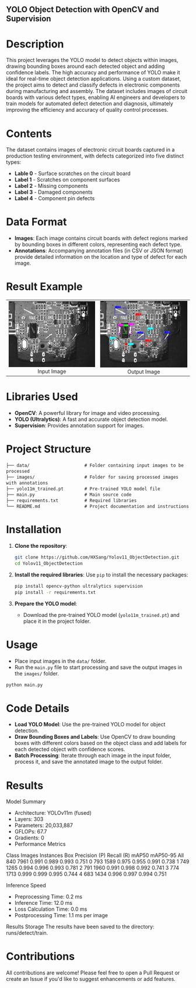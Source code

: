 ## YOLO Object Detection with OpenCV and Supervision

# Description
This project leverages the YOLO model to detect objects within images, drawing bounding boxes around each detected object and adding confidence labels. The high accuracy and performance of YOLO make it ideal for real-time object detection applications. Using a custom dataset, the project aims to detect and classify defects in electronic components during manufacturing and assembly. The dataset includes images of circuit boards with various defect types, enabling AI engineers and developers to train models for automated defect detection and diagnosis, ultimately improving the efficiency and accuracy of quality control processes.

# Contents
The dataset contains images of electronic circuit boards captured in a production testing environment, with defects categorized into five distinct types:

- **Lable 0** - Surface scratches on the circuit board
- **Label 1** - Scratches on component surfaces
- **Label 2** - Missing components
- **Label 3** - Damaged components
- **Label 4** - Component pin defects

# Data Format
- **Images**: Each image contains circuit boards with defect regions marked by bounding boxes in different colors, representing each defect type.
- **Annotations**: Accompanying annotation files (in CSV or JSON format) provide detailed information on the location and type of defect for each image.

# Result Example
<table align="center">
  <tr>
    <td align="center">
      <img src="/data/2604_2.png" alt="Input Image" width="500"/>
      <br>Input Image
    </td>
    <td align="center">
      <img src="images/2604_2.png" alt="Output Image" width="500"/>
      <br>Output Image
    </td>
  </tr>
</table>

# Libraries Used
- **OpenCV**: A powerful library for image and video processing.
- **YOLO (Ultralytics)**: A fast and accurate object detection model.
- **Supervision**: Provides annotation support for images.

# Project Structure
```
├── data/                     # Folder containing input images to be processed
├── images/                   # Folder for saving processed images with annotations
├── yolo11m_trained.pt        # Pre-trained YOLO model file
├── main.py                   # Main source code
├── requirements.txt          # Required libraries
└── README.md                 # Project documentation and instructions
```

# Installation

1. **Clone the repository**:
   ```bash
   git clone https://github.com/HXSang/Yolov11_ObjectDetection.git
   cd Yolov11_ObjectDetection
   ```

2. **Install the required libraries**:
   Use `pip` to install the necessary packages:
   ```bash
   pip install opencv-python ultralytics supervision
   pip install -r requirements.txt
   ```

3. **Prepare the YOLO model**:
   - Download the pre-trained YOLO model (`yolo11m_trained.pt`) and place it in the project folder.

# Usage

- Place input images in the `data/` folder.
- Run the `main.py` file to start processing and save the output images in the `images/` folder.

```bash
python main.py
```

# Code Details

- **Load YOLO Model**: Use the pre-trained YOLO model for object detection.
- **Draw Bounding Boxes and Labels**: Use OpenCV to draw bounding boxes with different colors based on the object class and add labels for each detected object with confidence scores.
- **Batch Processing**: Iterate through each image in the input folder, process it, and save the annotated image to the output folder.

# Results
Model Summary

- Architecture: YOLOv11m (fused)
- Layers: 303
- Parameters: 20,033,887
- GFLOPs: 67.7
- Gradients: 0
- Performance Metrics

Class	Images	Instances	Box Precision (P)	Recall (R)	mAP50	mAP50-95
All	840	7961	0.991	0.989	0.993	0.751
0	793	1589	0.975	0.955	0.991	0.738
1	749	1265	0.994	0.996	0.993	0.781
2	791	1960	0.991	0.998	0.992	0.741
3	774	1713	0.999	0.999	0.995	0.744
4	683	1434	0.996	0.997	0.994	0.751

Inference Speed
- Preprocessing Time: 0.2 ms
- Inference Time: 12.0 ms
- Loss Calculation Time: 0.0 ms
- Postprocessing Time: 1.1 ms per image

Results Storage
The results have been saved to the directory: runs/detect/train.

# Contributions
All contributions are welcome! Please feel free to open a Pull Request or create an Issue if you'd like to suggest enhancements or add features.

